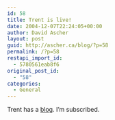 ```yaml
---
id: 58
title: Trent is live!
date: 2004-12-07T22:24:05+00:00
author: David Ascher
layout: post
guid: http://ascher.ca/blog/?p=58
permalink: /?p=58
restapi_import_id:
  - 5780561eab8f6
original_post_id:
  - "58"
categories:
  - General
---
```

Trent has a [blog](http://trentm.com/blog). I&#8217;m subscribed.